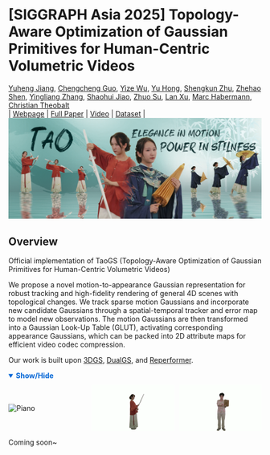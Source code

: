 # [SIGGRAPH Asia 2025] Topology-Aware Optimization of Gaussian Primitives for Human-Centric Volumetric Videos
[Yuheng Jiang](https://nowheretrix.github.io/), [Chengcheng Guo](https://Guochch.github.io/), [Yize Wu](https://github.com/wuyize25), [Yu Hong](https://github.com/xyi1023), [Shengkun Zhu](https://github.com/zsk0219), [Zhehao Shen](https://moqiyinlun.github.io/), [Yingliang Zhang](https://cn.linkedin.com/in/yingliangzhang), [Shaohui Jiao](https://cn.linkedin.com/in/shaohui-jiao-3b563826), [Zhuo Su](https://suzhuo.github.io/), [Lan Xu](http://xu-lan.com/), [Marc Habermann](https://people.mpi-inf.mpg.de/~mhaberma/), [Christian Theobalt](https://people.mpi-inf.mpg.de/~theobalt/)<br>
| [Webpage](https://guochch.github.io/TaoGS/) | [Full Paper](https://arxiv.org/abs/2509.07653) |
[Video](https://youtu.be/vwDE8xr78Bg) | [Dataset](https://github.com/HiFi-Human/TaoGS_Dataset) | 
<br>
![Teaser image](assets/teaser.png)
## Overview
Official implementation of TaoGS (Topology-Aware Optimization of Gaussian Primitives for Human-Centric Volumetric Videos)

We propose a novel motion-to-appearance Gaussian representation for robust tracking and high-fidelity rendering of general 4D scenes with topological changes. We track sparse motion Gaussians and incorporate new candidate Gaussians through a spatial-temporal tracker and error map to model new observations. The motion Gaussians are then transformed into a Gaussian Look-Up Table (GLUT), activating corresponding appearance Gaussians, which can be packed into 2D attribute maps for efficient video codec compression.

Our work is built upon [3DGS](https://github.com/graphdeco-inria/gaussian-splatting), [DualGS](https://github.com/HiFi-Human/DualGS), and [Reperformer](https://github.com/HiFi-Human/Reperformer).

<details open>
<summary style="cursor: pointer; font-weight: bold; color: #0366d6;">Show/Hide</summary>
<div style="display: flex; justify-content: space-between; align-items: center; gap: 10px; margin-top: 10px;">
  <img src="assets/changing_cloth.webp" alt="Piano" style="width: 32.5%; height: auto; object-fit: contain;">
  <img src="assets/drawing_sword.webp" alt="Flute" style="width: 32.5%; height: auto; object-fit: contain;">
  <img src="assets/magic.webp" alt="Guitar" style="width: 32.5%; height: auto; object-fit: contain;">
</div>
</details>

Coming soon~
